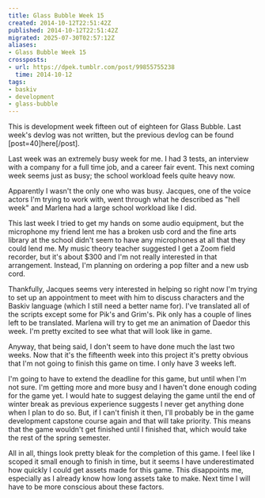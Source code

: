 ```yaml
---
title: Glass Bubble Week 15
created: 2014-10-12T22:51:42Z
published: 2014-10-12T22:51:42Z
migrated: 2025-07-30T02:57:12Z
aliases:
- Glass Bubble Week 15
crossposts:
- url: https://dpek.tumblr.com/post/99855755238
  time: 2014-10-12
tags:
- baskiv
- development
- glass-bubble
---
```


This is development week fifteen out of eighteen for Glass Bubble. Last week's devlog was not written, but the previous devlog can be found [post=40]here[/post].

Last week was an extremely busy week for me. I had 3 tests, an interview with a company for a full time job, and a career fair event. This next coming week seems just as busy; the school workload feels quite heavy now.

Apparently I wasn't the only one who was busy. Jacques, one of the voice actors I'm trying to work with, went through what he described as "hell week" and Marlena had a large school workload like I did.

This last week I tried to get my hands on some audio equipment, but the microphone my friend lent me has a broken usb cord and the fine arts library at the school didn't seem to have any microphones at all that they could lend me. My music theory teacher suggested I get a Zoom field recorder, but it's about $300 and I'm not really interested in that arrangement. Instead, I'm planning on ordering a pop filter and a new usb cord.

Thankfully, Jacques seems very interested in helping so right now I'm trying to set up an appointment to meet with him to discuss characters and the Baskiv language (which I still need a better name for). I've translated all of the scripts except some for Pik's and Grim's. Pik only has a couple of lines left to be translated. Marlena will try to get me an animation of Daedor this week. I'm pretty excited to see what that will look like in game.

Anyway, that being said, I don't seem to have done much the last two weeks. Now that it's the fifteenth week into this project it's pretty obvious that I'm not going to finish this game on time. I only have 3 weeks left.

I'm going to have to extend the deadline for this game, but until when I'm not sure. I'm getting more and more busy and I haven't done enough coding for the game yet. I would hate to suggest delaying the game until the end of winter break as previous experience suggests I never get anything done when I plan to do so. But, if I can't finish it then, I'll probably be in the game development capstone course again and that will take priority. This means that the game wouldn't get finished until I finished that, which would take the rest of the spring semester.

All in all, things look pretty bleak for the completion of this game. I feel like I scoped it small enough to finish in time, but it seems I have underestimated how quickly I could get assets made for this game. This disappoints me, especially as I already know how long assets take to make. Next time I will have to be more conscious about these factors.

